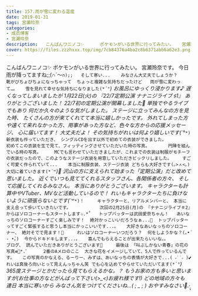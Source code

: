 ```yaml
---
title: 157.雨が雪に変わる温度
date: 2019-01-31
tags: 宮瀬玲奈
categories: 
- 成员博客
- 宮瀬玲奈
description:   こんばんワニノコ✨      ポケモンがいる世界に行ってみたい。   宮瀬玲奈です。        今日雨が降ってますね;;(&cap;&acute;～`&cap;);;   そして寒い...    みなさん大丈夫でしょうか？       靴がびちょび...
cover: https://files.zzzhxxx.top/img/7cb84376a4ba2c8b6371abb6a62e3.png 
---
```


  こんばんワニノコ✨      ポケモンがいる世界に行ってみたい。   宮瀬玲奈です。        今日雨が降ってますね;;(∩´～`∩);;   そして寒い...    みなさん大丈夫でしょうか？       靴がびちょびちょになっちゃって  ちょっと複雑な気持ちだったけど   雨が雪に変わって…。   雪を見れて幸せな気持ちになりました(*´°`*)     お風呂にゆっくり浸かります♪                  遅くなってしまいましたが      1月22日(火)の 『22/7定期公演 ナナニジライブ ♯1』  ありがとうございました！     22/7初の定期公演が開幕しました🎉      単独でやるライブでもあり  何だか久々のような気がしました。     ステージに立ってみんなの方を見た時、 たくさんの方が来てくれてて本当に嬉しかったです。     外れてしまった方や遠くて来れなかった方、用事があった方など、色々な方からの応援メッセージ、 心に届いてます！  大丈夫だよ！  その気持ちがれいは何より嬉しいです(*´°`*)          新衣装も作っていただき、 シングルCDを出す以外で初めての衣装ができました。       
初めてこの衣装を生で見て、フィッティングさせていただいた時の写真。       円陣を組んでいる時の写真。     MCでも言わせていただきましたが、これまでの衣装は制服がモチーフの衣装だったので、このようなステージ衣装を用意していただきビックリしました。    すごく可愛く作られていて...    本当に制服衣装、ステージ衣装 どちらも大好きです(｡>ㅅ<｡)    大切に着ていきます(*´꒳`*)💓         沢山の方に支えられて始まった「定期公演」だと改めて思いました。     近くでいつも見ててくれるスタッフさん、各関係者の方々、 そして応援してくれるみなさん。   本当にありがとうございます。             キャラクターも計算中やVTuber、MVなど活動しているので！  れいもキャラクターたちに負けないように頑張らないとです(*´꒳`*)！     キャラクターと、リアルメンバーと、 本当に 支え合って歩いていきたいです。           次回の2月25日(月)の 『ナナニジライブ＃2』からはソロコーナーもスタートします✩.*˚   トップバッターは武田愛奈ちゃん！   あいなっちのソロコーナーすごく楽しみです！  絶対かっこいいだろうなぁ...💓  トップバッターってすごく緊張すると思うし本当にかっこいいです...。   大好きなあいなっちのソロコーナー、 絶対そでで見ます！💓     れいはソロコーナーいつだろう？  何をしようかな？(｡•́ - •̀｡)  今からドキドキします...。   喜んでもらえることが出来たらいいな。。          ブログ、 読んでいただきありがとうございます📕     最後は 「叫ぶしかない青春」の花の写真❁⃘*.ﾟ      2番のAメロのここ  大きな花をイメージしていて、5人で作っているんです。   この写真のかなえる、るーりー、みずは、あいなっちの表情が大好きで...( ˶˙˙˶ )💕   れいは真後ろ向いとって見えんっちゃん笑 でも心を込めてやらせていただいてます(*´°`*)   365度ステージとかだったら見てもらえるかな。？        もうお家の方も多いと思いますが(お仕事の方などがんばって下さい(>_<)お疲れ様です!)  どの地域の方々も 連日 本当に寒いから みなさん気をつけてくださいね...( ; _ ; )     おやすみなさい🌙.*·̩͙  


